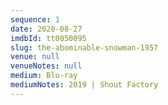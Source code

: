```yaml
---
sequence: 1
date: 2020-08-27
imdbId: tt0050095
slug: the-abominable-snowman-1957
venue: null
venueNotes: null
medium: Blu-ray
mediumNotes: 2019 | Shout Factory
---
```


